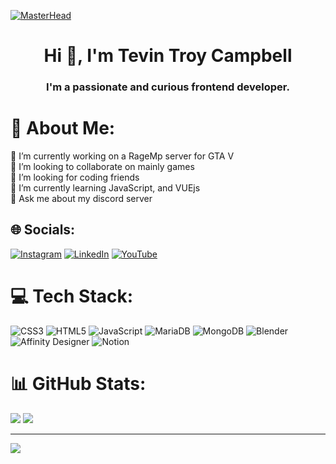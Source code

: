 <!-- banner -->
[![MasterHead](https://user-images.githubusercontent.com/74038190/225813708-98b745f2-7d22-48cf-9150-083f1b00d6c9.gif)](https://)

<h1 align="center">Hi 👋, I'm Tevin Troy Campbell</h1>
<h3 align="center">I'm a passionate and curious frontend developer.</h3>

<!-- Tea Gif -->
<!-- <img align="right" width="400" src="https://user-images.githubusercontent.com/74038190/216120974-24a76b31-7f39-41f1-a38f-b3c1377cc612.png" alt="Tea"> -->

# 💫 About Me:
🔭 I’m currently working on a RageMp server for GTA V<br>
👯 I’m looking to collaborate on mainly games<br>
🤝 I’m looking for coding friends<br>
🌱 I’m currently learning JavaScript, and VUEjs<br>
💬 Ask me about my discord server


## 🌐 Socials:
[![Instagram](https://img.shields.io/badge/Instagram-%23E4405F.svg?logo=Instagram&logoColor=white)](https://instagram.com/_troycampbell_)
[![LinkedIn](https://img.shields.io/badge/LinkedIn-%230077B5.svg?logo=linkedin&logoColor=white)](https://linkedin.com/in/tevin-campbell-b1b404203)
[![YouTube](https://img.shields.io/badge/YouTube-%23FF0000.svg?logo=YouTube&logoColor=white)](https://youtube.com/@troyzhen) 

# 💻 Tech Stack:
![CSS3](https://img.shields.io/badge/css3-%231572B6.svg?style=for-the-badge&logo=css3&logoColor=white)
![HTML5](https://img.shields.io/badge/html5-%23E34F26.svg?style=for-the-badge&logo=html5&logoColor=white)
![JavaScript](https://img.shields.io/badge/javascript-%23323330.svg?style=for-the-badge&logo=javascript&logoColor=%23F7DF1E)
![MariaDB](https://img.shields.io/badge/MariaDB-003545?style=for-the-badge&logo=mariadb&logoColor=white)
![MongoDB](https://img.shields.io/badge/MongoDB-%234ea94b.svg?style=for-the-badge&logo=mongodb&logoColor=white)
![Blender](https://img.shields.io/badge/blender-%23F5792A.svg?style=for-the-badge&logo=blender&logoColor=white)
![Affinity Designer](https://img.shields.io/badge/affinitydesginer-%231B72BE.svg?style=for-the-badge&logo=affinity-designer&logoColor=white)
![Notion](https://img.shields.io/badge/Notion-%23000000.svg?style=for-the-badge&logo=notion&logoColor=white)

# 📊 GitHub Stats:
![](https://github-readme-stats.vercel.app/api?username=Troyzhenny&theme=gruvbox&hide_border=true&include_all_commits=false&count_private=false)
![](https://github-readme-streak-stats.herokuapp.com/?user=Troyzhenny&theme=gruvbox&hide_border=true)
<!-- ![](https://github-readme-stats.vercel.app/api/top-langs/?username=Troyzhenny&theme=gruvbox&hide_border=true&include_all_commits=false&count_private=false&layout=compact) -->
---
[![](https://visitcount.itsvg.in/api?id=Troyzhenny&icon=3&color=2)](https://visitcount.itsvg.in)
